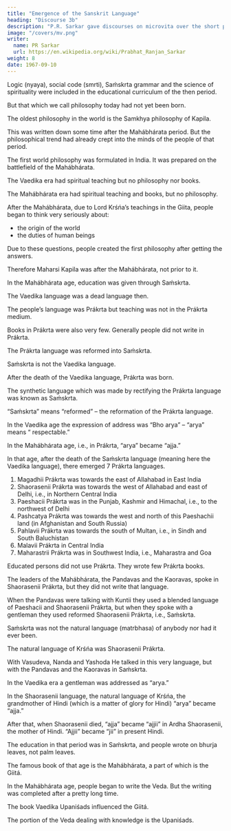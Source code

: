 ```yaml
---
title: "Emergence of the Sanskrit Language"
heading: "Discourse 3b"
description: "P.R. Sarkar gave discourses on microvita over the short period of two and a half years from December 1986 to June 1989 at the very end of His life."
image: "/covers/mv.png"
writer:
  name: PR Sarkar
  url: https://en.wikipedia.org/wiki/Prabhat_Ranjan_Sarkar
weight: 8
date: 1967-09-10
---
```



Logic (nyaya), social code (smrti), Saḿskrta grammar and the science of spirituality were included in the educational curriculum of the then period.

But that which we call philosophy today had not yet been born.

The oldest philosophy in the world is the Samkhya philosophy of Kapila.

This was written down some time after the Mahábhárata period. But the philosophical trend had already crept into the minds of the people of that period.

The first world philosophy was formulated in India. It was prepared on the battlefield of the Mahábhárata.

The Vaedika era had spiritual teaching but no philosophy nor books.

The Mahábhárata era had spiritual teaching and books, but no philosophy. 

After the Mahábhárata, due to Lord Krśńa’s teachings in the Giita, people began to think very seriously about:
- the origin of the world
- the duties of human beings

Due to these questions, people created the first philosophy after getting the answers.

Therefore Maharsi Kapila was after the Mahábhárata, not prior to it.

In the Mahábhárata age, education was given through Saḿskrta.

The Vaedika language was a dead language then.

The people’s language was Prákrta but teaching was not in the Prákrta medium.

Books in Prákrta were also very few. Generally people did not write in Prákrta.

The Prákrta language was reformed into Saḿskrta.

 <!-- and the language which came into being out of the reformation was named  -->

Saḿskrta is not the Vaedika language.

After the death of the Vaedika language, Prákrta was born.

The synthetic language which was made by rectifying the Prákrta language was known as Saḿskrta. 

“Saḿskrta” means “reformed” – the reformation of the Prákrta language.

In the Vaedika age the expression of address was “Bho arya” – “arya” means “ respectable.” 

In the Mahábhárata age, i.e., in Prákrta, “arya” became “ajja.”

In that age, after the death of the Saḿskrta language (meaning here the Vaedika language), there emerged 7 Prákrta languages.

1. Magadhii Prákrta was towards the east of Allahabad in East India
2. Shaorasenii Prákrta was towards the west of Allahabad and east of Delhi, i.e., in Northern Central India
3. Paeshacii Prákrta was in the Punjab, Kashmir and Himachal, i.e., to the northwest of Delhi
4. Pashcatya Prákrta was towards the west and north of this Paeshachii land (in Afghanistan and South Russia)
5. Pahlavii Prákrta was towards the south of Multan, i.e., in Sindh and South Baluchistan 
6. Malavii Prákrta in Central India
7. Maharastrii Prákrta was in Southwest India, i.e., Maharastra and Goa 


Educated persons did not use Prákrta. They wrote few Prákrta books. 

The leaders of the Mahábhárata, the Pandavas and the Kaoravas, spoke in Shaorasenii Prákrta, but they did not write that language. 

When the Pandavas were talking with Kuntii they used a blended language of Paeshacii and Shaorasenii Prákrta, but when they spoke with a gentleman they used reformed Shaorasenii Prákrta, i.e., Saḿskrta. 

Saḿskrta was not the natural language (matrbhasa) of anybody nor had it ever been.

The natural language of Krśńa was Shaorasenii Prákrta. 

With Vasudeva, Nanda and Yashoda He talked in this very language, but with the Pandavas and the Kaoravas in Saḿskrta.

In the Vaedika era a gentleman was addressed as “arya.” 

In the Shaorasenii language, the natural language of Krśńa, the grandmother of Hindi (which is a matter of glory for Hindi) “arya” became “ajja.” 

After that, when Shaorasenii died, “ajja” became “ajjii” in Ardha Shaorasenii, the mother of Hindi. “Ajjii” became “jii” in present Hindi.

The education in that period was in Saḿskrta, and people wrote on bhurja leaves, not palm leaves. 

The famous book of that age is the Mahábhárata, a part of which is the Giitá.

In the Mahábhárata age, people began to write the Veda. But the writing was completed after a pretty long time.

The book Vaedika Upaniśads influenced the Giitá.

 <!-- we find the influence of only one  – because the only book which could have been called older than the Giitá was the Veda, which was not fully written either. -->

The portion of the Veda dealing with knowledge is the Upaniśads.

